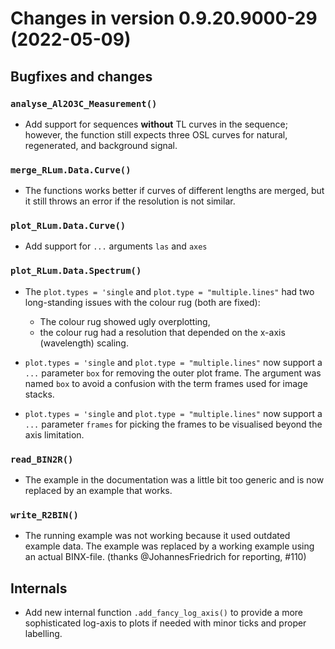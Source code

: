 




<!-- NEWS.md was auto-generated by NEWS.Rmd. Please DO NOT edit by hand!-->

# Changes in version 0.9.20.9000-29 (2022-05-09)

## Bugfixes and changes

### `analyse_Al2O3C_Measurement()`

-   Add support for sequences **without** TL curves in the sequence;
    however, the function still expects three OSL curves for natural,
    regenerated, and background signal.

### `merge_RLum.Data.Curve()`

-   The functions works better if curves of different lengths are
    merged, but it still throws an error if the resolution is not
    similar.

### `plot_RLum.Data.Curve()`

-   Add support for `...` arguments `las` and `axes`

### `plot_RLum.Data.Spectrum()`

-   The `plot.types = 'single` and `plot.type = "multiple.lines"` had
    two long-standing issues with the colour rug (both are fixed):

    -   The colour rug showed ugly overplotting,
    -   the colour rug had a resolution that depended on the x-axis
        (wavelength) scaling.

-   `plot.types = 'single` and `plot.type = "multiple.lines"` now
    support a `...` parameter `box` for removing the outer plot frame.
    The argument was named `box` to avoid a confusion with the term
    frames used for image stacks.

-   `plot.types = 'single` and `plot.type = "multiple.lines"` now
    support a `...` parameter `frames` for picking the frames to be
    visualised beyond the axis limitation.

### `read_BIN2R()`

-   The example in the documentation was a little bit too generic and is
    now replaced by an example that works.

### `write_R2BIN()`

-   The running example was not working because it used outdated example
    data. The example was replaced by a working example using an actual
    BINX-file. (thanks @JohannesFriedrich for reporting, \#110)

## Internals

-   Add new internal function `.add_fancy_log_axis()` to provide a more
    sophisticated log-axis to plots if needed with minor ticks and
    proper labelling.
